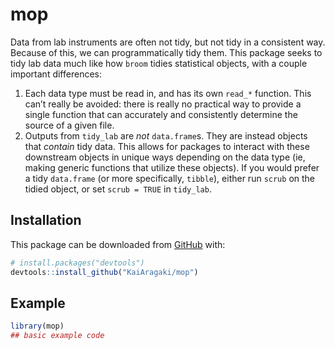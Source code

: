 
<!-- README.md is generated from README.Rmd. Please edit that file -->

# mop

<!-- badges: start -->
<!-- badges: end -->

Data from lab instruments are often not tidy, but not tidy in a
consistent way. Because of this, we can programmatically tidy them. This
package seeks to tidy lab data much like how `broom` tidies statistical
objects, with a couple important differences:

1.  Each data type must be read in, and has its own `read_*` function.
    This can’t really be avoided: there is really no practical way to
    provide a single function that can accurately and consistently
    determine the source of a given file.
2.  Outputs from `tidy_lab` are *not* `data.frame`s. They are instead
    objects that *contain* tidy data. This allows for packages to
    interact with these downstream objects in unique ways depending on
    the data type (ie, making generic functions that utilize these
    objects). If you would prefer a tidy `data.frame` (or more
    specifically, `tibble`), either run `scrub` on the tidied object, or
    set `scrub = TRUE` in `tidy_lab`.

## Installation

This package can be downloaded from [GitHub](https://github.com/) with:

``` r
# install.packages("devtools")
devtools::install_github("KaiAragaki/mop")
```

## Example

``` r
library(mop)
## basic example code
```
